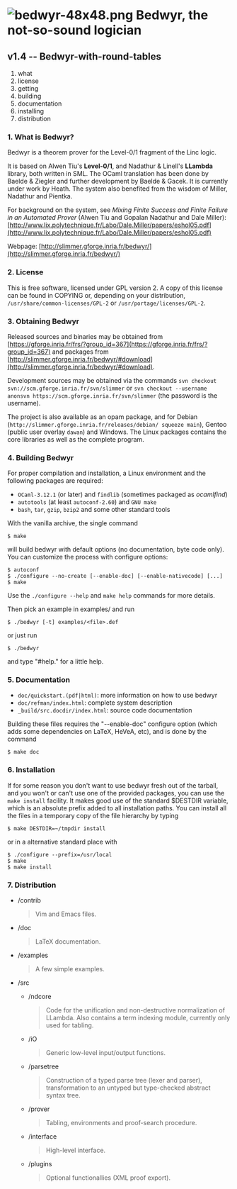 ![bedwyr-48x48.png](http://slimmer.gforge.inria.fr/bedwyr/bedwyr-48x48.png) Bedwyr, the not-so-sound logician
=============================================================================================================
v1.4 -- Bedwyr-with-round-tables
--------------------------------

1. what
2. license
3. getting
4. building
5. documentation
6. installing
7. distribution


### 1. What is Bedwyr? ###

Bedwyr is a theorem prover for the Level-0/1 fragment of the Linc logic.

It is based on Alwen Tiu's **Level-0/1**, and Nadathur & Linell's
**LLambda** library, both written in SML. The OCaml translation has been
done by Baelde & Ziegler and further development by Baelde & Gacek.
It is currently under work by Heath.  The system also benefited from the
wisdom of Miller, Nadathur and Pientka.

For background on the system, see
*Mixing Finite Success and Finite Failure in an Automated Prover*
(Alwen Tiu and Gopalan Nadathur and Dale Miller):
[http://www.lix.polytechnique.fr/Labo/Dale.Miller/papers/eshol05.pdf](http://www.lix.polytechnique.fr/Labo/Dale.Miller/papers/eshol05.pdf)

Webpage:
[http://slimmer.gforge.inria.fr/bedwyr/](http://slimmer.gforge.inria.fr/bedwyr/)


### 2. License ###

This is free software, licensed under GPL version 2.  A copy of this
license can be found in COPYING or, depending on your distribution,
`/usr/share/common-licenses/GPL-2` or `/usr/portage/licenses/GPL-2`.


### 3. Obtaining Bedwyr ###

Released sources and binaries may be obtained from
[https://gforge.inria.fr/frs/?group_id=367](https://gforge.inria.fr/frs/?group_id=367)
and packages from
[http://slimmer.gforge.inria.fr/bedwyr/#download](http://slimmer.gforge.inria.fr/bedwyr/#download).

Development sources may be obtained via the commands
  `svn checkout svn://scm.gforge.inria.fr/svn/slimmer`
or
  `svn checkout --username anonsvn https://scm.gforge.inria.fr/svn/slimmer`
(the password is the username).

The project is also available as an opam package, and for Debian
(`http://slimmer.gforge.inria.fr/releases/debian/ squeeze main`), Gentoo
(public user overlay `dawan`) and Windows.  The Linux packages contains
the core libraries as well as the complete program.


### 4. Building Bedwyr ###

For proper compilation and installation, a Linux environment and the
following packages are required:

- `OCaml-3.12.1` (or later) and `findlib` (sometimes packaged as *ocamlfind*)
- `autotools` (at least `autoconf-2.60`) and `GNU make`
- `bash`, `tar`, `gzip`, `bzip2` and some other standard tools

With the vanilla archive, the single command

    $ make

will build bedwyr with default options (no documentation, byte code
only).  You can customize the process with configure options:

    $ autoconf
    $ ./configure --no-create [--enable-doc] [--enable-nativecode] [...]
    $ make

Use the `./configure --help` and `make help` commands for more details.

Then pick an example in examples/ and run

    $ ./bedwyr [-t] examples/<file>.def

or just run

    $ ./bedwyr

and type "#help." for a little help.


### 5. Documentation ###

- `doc/quickstart.(pdf|html)`: more information on how to use bedwyr
- `doc/refman/index.html`: complete system description
- `_build/src.docdir/index.html`: source code documentation

Building these files requires the "--enable-doc" configure option (which
adds some dependencies on LaTeX, HeVeA, etc), and is done by the
command

    $ make doc


### 6. Installation ###

If for some reason you don't want to use bedwyr fresh out of the
tarball, and you won't or can't use one of the provided packages, you
can use the `make install` facility.  It makes good use of the standard
$DESTDIR variable, which is an absolute prefix added to all installation
paths.  You can install all the files in a temporary copy of the file
hierarchy by typing

    $ make DESTDIR=~/tmpdir install

or in a alternative standard place with

    $ ./configure --prefix=/usr/local
    $ make
    $ make install


### 7. Distribution ###

- /contrib
  > Vim and Emacs files.

- /doc
  > LaTeX documentation.

- /examples
  > A few simple examples.

- /src
  - /ndcore
    > Code for the unification and non-destructive normalization of LLambda.
    > Also contains a term indexing module, currently only used for tabling.

  - /iO
    > Generic low-level input/output functions.

  - /parsetree
    > Construction of a typed parse tree (lexer and parser), transformation
    > to an untyped but type-checked abstract syntax tree.

  - /prover
    > Tabling, environments and proof-search procedure.

  - /interface
    > High-level interface.

  - /plugins
    > Optional functionallies (XML proof export).
